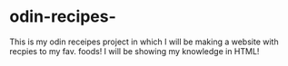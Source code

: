 # odin-recipes-
This is my odin receipes project in which I will be making a website with recpies to my fav. foods! I will be showing my knowledge in HTML!
